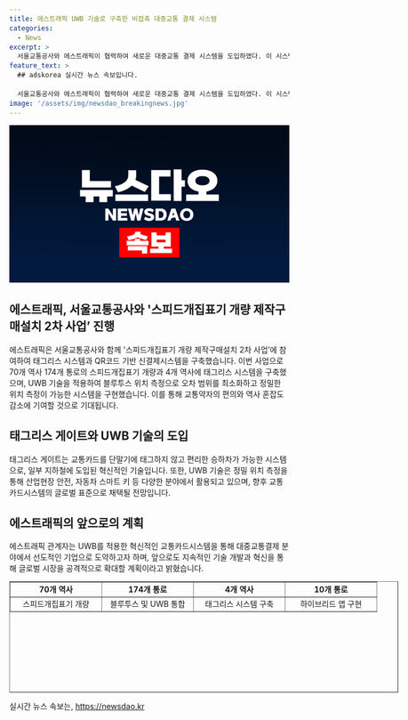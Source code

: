 ```yaml
---
title: 에스트래픽 UWB 기술로 구축한 비접촉 대중교통 결제 시스템
categories:
  - News
excerpt: >
  서울교통공사와 에스트래픽이 협력하여 새로운 대중교통 결제 시스템을 도입하였다. 이 시스템은 태그리스 게이트를 통해 교통카드를 태그하지 않고 승하차가 가능하며, UWB 기술을 활용하여 정밀한 위치 측정을 제공한다. 이를 통해 교통약자의 편의성과 역사 혼잡도 감소가 기대되며, 블루투스와 UWB 기술을 활용한 혁신적인 교통카드시스템으로 글로벌 시장을 공략할 예정이라고 밝혔다. UWB 기술의 활용이 확대됨에 따라 향후 교통카드시스템이 글로벌 표준으로 채택될 것으로 전망된다. (단어수: 111)
feature_text: >
  ## adskorea 실시간 뉴스 속보입니다.

  서울교통공사와 에스트래픽이 협력하여 새로운 대중교통 결제 시스템을 도입하였다. 이 시스템은 태그리스 게이트를 통해 교통카드를 태그하지 않고 승하차가 가능하며, UWB 기술을 활용하여 정밀한 위치 측정을 제공한다. 이를 통해 교통약자의 편의성과 역사 혼잡도 감소가 기대되며, 블루투스와 UWB 기술을 활용한 혁신적인 교통카드시스템으로 글로벌 시장을 공략할 예정이라고 밝혔다. UWB 기술의 활용이 확대됨에 따라 향후 교통카드시스템이 글로벌 표준으로 채택될 것으로 전망된다. (단어수: 111)
image: '/assets/img/newsdao_breakingnews.jpg'
---
```


<p><img src="/assets/img/newsdao_breakingnews.jpg" alt="adskorea 속보" /></p>

<h2 data-ke-size="size26">에스트래픽, 서울교통공사와 '스피드개집표기 개량 제작구매설치 2차 사업’ 진행</h2>

<p data-ke-size="size16">에스트래픽은 서울교통공사와 함께 '스피드개집표기 개량 제작구매설치 2차 사업’에 참여하여 태그리스 시스템과 QR코드 기반 신결제시스템을 구축했습니다. 이번 사업으로 70개 역사 174개 통로의 스피드개집표기 개량과 4개 역사에 태그리스 시스템을 구축했으며, UWB 기술을 적용하여 블루투스 위치 측정으로 오차 범위를 최소화하고 정밀한 위치 측정이 가능한 시스템을 구현했습니다. 이를 통해 교통약자의 편의와 역사 혼잡도 감소에 기여할 것으로 기대됩니다.</p>

<h2 data-ke-size="size26">태그리스 게이트와 UWB 기술의 도입</h2>

<p data-ke-size="size16">태그리스 게이트는 교통카드를 단말기에 태그하지 않고 편리한 승하차가 가능한 시스템으로, 일부 지하철에 도입된 혁신적인 기술입니다. 또한, UWB 기술은 정밀 위치 측정을 통해 산업현장 안전, 자동차 스마트 키 등 다양한 분야에서 활용되고 있으며, 향후 교통카드시스템의 글로벌 표준으로 채택될 전망입니다.</p>

<h2 data-ke-size="size26">에스트래픽의 앞으로의 계획</h2>

<p data-ke-size="size16">에스트래픽 관계자는 UWB를 적용한 혁신적인 교통카드시스템을 통해 대중교통결제 분야에서 선도적인 기업으로 도약하고자 하며, 앞으로도 지속적인 기술 개발과 혁신을 통해 글로벌 시장을 공격적으로 확대할 계획이라고 밝혔습니다.</p>

<table style="width: 700px; height: 200px;" border="1">
<tbody>
<tr>
<td style="width: 150px; text-align: center; height: 17px;"><b>70개 역사</b></td>
<td style="width: 150px; text-align: center; height: 17px;"><b>174개 통로</b></td>
<td style="width: 150px; text-align: center; height: 17px;"><b>4개 역사</b></td>
<td style="width: 150px; text-align: center; height: 17px;"><b>10개 통로</b></td>
</tr>
<tr>
<td style="text-align: center; height: 17px;">스피드개집표기 개량</td>
<td style="text-align: center; height: 17px;">블루투스 및 UWB 통합</td>
<td style="text-align: center; height: 17px;">태그리스 시스템 구축</td>
<td style="text-align: center; height: 17px;">하이브리드 앱 구현</td>
</tr>
</tbody>
</table>

<p data-ke-size="size16"></p>
실시간 뉴스 속보는, <a href="https://newsdao.kr" rel="dofollow">https://newsdao.kr</a>


